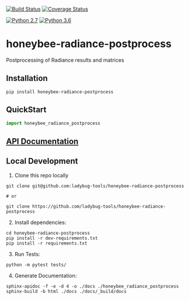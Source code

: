 [![Build Status](https://github.com/ladybug-tools/honeybee-radiance-postprocess/workflows/CI/badge.svg)](https://github.com/ladybug-tools/honeybee-radiance-postprocess/actions)
[![Coverage Status](https://coveralls.io/repos/github/ladybug-tools/honeybee-radiance-postprocess/badge.svg?branch=master)](https://coveralls.io/github/ladybug-tools/honeybee-radiance-postprocess)

[![Python 2.7](https://img.shields.io/badge/python-2.7-green.svg)](https://www.python.org/downloads/release/python-270/) [![Python 3.6](https://img.shields.io/badge/python-3.6-blue.svg)](https://www.python.org/downloads/release/python-360/)

# honeybee-radiance-postprocess

Postprocessing of Radiance results and matrices

## Installation
```console
pip install honeybee-radiance-postprocess
```

## QuickStart
```python
import honeybee_radiance_postprocess

```

## [API Documentation](http://ladybug-tools.github.io/honeybee-radiance-postprocess/docs)

## Local Development
1. Clone this repo locally
```console
git clone git@github.com:ladybug-tools/honeybee-radiance-postprocess

# or

git clone https://github.com/ladybug-tools/honeybee-radiance-postprocess
```
2. Install dependencies:
```console
cd honeybee-radiance-postprocess
pip install -r dev-requirements.txt
pip install -r requirements.txt
```

3. Run Tests:
```console
python -m pytest tests/
```

4. Generate Documentation:
```console
sphinx-apidoc -f -e -d 4 -o ./docs ./honeybee_radiance_postprocess
sphinx-build -b html ./docs ./docs/_build/docs
```
